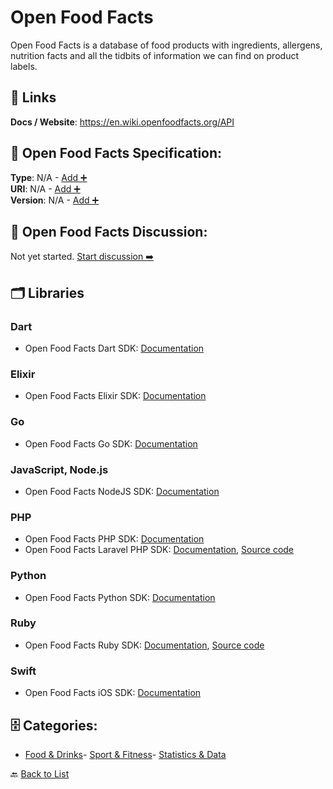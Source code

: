 # Open Food Facts

Open Food Facts is a database of food products with ingredients, allergens, nutrition facts and all the tidbits of information we can find on product labels.

##  🔗 Links
**Docs / Website**: https://en.wiki.openfoodfacts.org/API

## 🧬 Open Food Facts Specification:
**Type**: N/A - [Add ➕](https://github.com/apis-list/apis-list/edit/main/apis.yaml#L14007)  
**URI**: N/A - [Add ➕](https://github.com/apis-list/apis-list/edit/main/apis.yaml#L14007)  
**Version**: N/A - [Add ➕](https://github.com/apis-list/apis-list/edit/main/apis.yaml#L14007)

## 💬 Open Food Facts Discussion:
Not yet started. [Start discussion ➡️](https://github.com/apis-list/apis-list/discussions/new)

## 🗂️ Libraries
### Dart
- Open Food Facts Dart SDK: [Documentation](https://github.com/openfoodfacts/openfoodfacts-dart)
### Elixir
- Open Food Facts Elixir SDK: [Documentation](https://github.com/openfoodfacts/openfoodfacts-elixir)
### Go
- Open Food Facts Go SDK: [Documentation](https://github.com/openfoodfacts/openfoodfacts-go)
### JavaScript, Node.js
- Open Food Facts NodeJS SDK: [Documentation](https://github.com/openfoodfacts/openfoodfacts-nodejs)
### PHP
- Open Food Facts PHP SDK: [Documentation](https://github.com/openfoodfacts/openfoodfacts-php)
- Open Food Facts Laravel PHP SDK: [Documentation](https://github.com/openfoodfacts/openfoodfacts-laravel), [Source code](https://packagist.org/packages/openfoodfacts/openfoodfacts-laravel)
### Python
- Open Food Facts Python SDK: [Documentation](https://github.com/openfoodfacts/openfoodfacts-python)
### Ruby
- Open Food Facts Ruby SDK: [Documentation](https://github.com/openfoodfacts/openfoodfacts-ruby), [Source code](https://rubygems.org/gems/openfoodfacts)
### Swift
- Open Food Facts iOS SDK: [Documentation](https://github.com/openfoodfacts/openfoodfacts-ios)


## 🗄️ Categories:
- [Food & Drinks](https://github.com/apis-list/apis-list#food--drinks-)- [Sport & Fitness](https://github.com/apis-list/apis-list#sport--fitness-)- [Statistics & Data](https://github.com/apis-list/apis-list#statistics--data-)

🔙  [Back to List](https://github.com/apis-list/apis-list)
